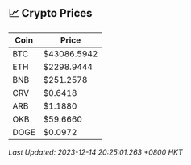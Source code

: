 ## 📈 Crypto Prices

| Coin | Price |
| ---- | ----- |
| BTC | $43086.5942 |
| ETH | $2298.9444 |
| BNB | $251.2578 |
| CRV | $0.6418 |
| ARB | $1.1880 |
| OKB | $59.6660 |
| DOGE | $0.0972 |

_Last Updated: 2023-12-14 20:25:01.263 +0800 HKT_